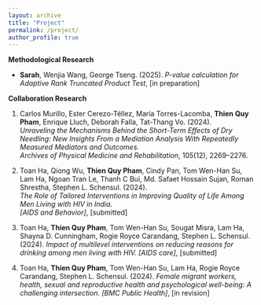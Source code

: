 ```yaml
---
layout: archive
title: "Project"
permalink: /project/
author_profile: true
---
```

**Methodological Research**
- **Sarah**, Wenjia Wang, George Tseng. (2025).
  *P-value calculation for Adaptive Rank Truncated Product Test*, [in preparation]
  
  
**Collaboration Research**
1. Carlos Murillo, Ester Cerezo-Téllez, María Torres-Lacomba, **Thien Quy Pham**, Enrique Lluch, Deborah Falla, Tat-Thang Vo. (2024).  
  *Unraveling the Mechanisms Behind the Short-Term Effects of Dry Needling: New Insights From a Mediation Analysis With Repeatedly Measured Mediators and Outcomes.*  
  _Archives of Physical Medicine and Rehabilitation_, 105(12), 2269–2276.

2. Toan Ha, Qiong Wu, **Thien Quy Pham**, Cindy Pan, Tom Wen-Han Su, Lam Ha, Ngoan Tran Le, Thanh C Bui, Md. Safaet Hossain Sujan, Roman Shrestha, Stephen L. Schensul. (2024).  
  *The Role of Tailored Interventions in Improving Quality of Life Among Men Living with HIV in India.*  
  _[AIDS and Behavior]_, [submitted]
  
3. Toan Ha, **Thien Quy Pham**, Tom Wen-Han Su, Sougat Misra, Lam Ha, Shayna D. Cunningham, Rogie Royce Carandang, Stephen L. Schensul. (2024).
   *Impact of multilevel interventions on reducing reasons for drinking among men living with HIV.*
  _[AIDS care]_, [submitted]
  
4. Toan Ha, **Thien Quy Pham**, Tom Wen-Han Su, Lam Ha, Rogie Royce Carandang, Stephen L. Schensul. (2024).
   *Female migrant workers, health, sexual and reproductive health and psychological well-being: A challenging intersection.*
   _[BMC Public Health]_, [in revision]
